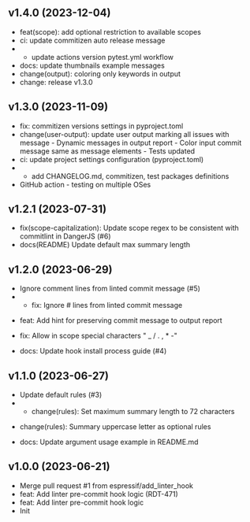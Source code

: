 ## v1.4.0 (2023-12-04)


- feat(scope): add optional restriction to available scopes
- ci: update commitizen auto release message
- - update actions version pytest.yml workflow
- docs: update thumbnails example messages
- change(output): coloring only keywords in output
- change: release v1.3.0

## v1.3.0 (2023-11-09)


- fix: commitizen versions settings in pyproject.toml
- change(user-output): update user output marking all issues with message - Dynamic messages in output report - Color input commit message same as message elements - Tests updated
- ci: update project settings configuration (pyproject.toml)
- - add CHANGELOG.md, commitizen, test packages definitions
- GitHub action - testing on multiple OSes

## v1.2.1 (2023-07-31)


- fix(scope-capitalization): Update scope regex to be consistent with commitlint in DangerJS (#6)
- docs(README) Update default max summary length

## v1.2.0 (2023-06-29)


- Ignore comment lines from linted commit message (#5)
- * fix: Ignore # lines from linted commit message

* feat: Add hint for preserving commit message to output report

* fix: Allow in scope special characters  " _ / . , * -"
- docs: Update hook install process guide (#4)

## v1.1.0 (2023-06-27)


- Update default rules (#3)
- * change(rules): Set maximum summary length to 72 characters

* change(rules): Summary uppercase letter as optional rules
- docs: Update argument usage example in README.md

## v1.0.0 (2023-06-21)


- Merge pull request #1 from espressif/add_linter_hook
- feat: Add linter pre-commit hook logic (RDT-471)
- feat: Add linter pre-commit hook logic
- Init
